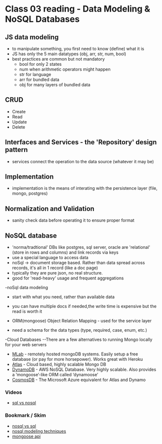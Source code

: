 # Class 03 reading - Data Modeling & NoSQL Databases

## JS data modeling

- to manipulate something, you first need to know (define) what it is
- JS has only the 5 main datatypes (obj, arr, str, num, bool)
- best practices are common but not mandatory
  - bool for only 2 states
  - num when arithmetic operators might happen
  - str for language
  - arr for bundled data
  - obj for many layers of bundled data

## CRUD
- Create
- Read
- Update
- Delete

## Interfaces and Services - the 'Repository' design pattern

- services connect the operation to the data source (whatever it may be)

## Implementation

- implementation is the means of interating with the persistence layer (file, mongo, postgres)

## Normalization and Validation

- sanity check data before operating it to ensure proper format

## NoSQL database

- 'norma/tradtional' DBs like postgres, sql server, oracle are 'relational' (store in rows and columns) and link records via keys
- use a special language to access data
- noSql -> document storage based. Rather than data spread across records, it's all in 1 record (like a doc page)
- typically they are pure json, no real structure.
- good for 'read-heavy' usage and frequent aggregations

-noSql data modeling
  - start with what you need, rather than available data
  - you can have multiple docs if needed,the write time is expensive but the read is worth it

- ORM(mongoose) Object Relation Mapping - used for the service layer
- need a schema for the data types (type, required, case, enum, etc.)


-Cloud Databases
--There are a few alternatives to running Mongo locally for your web servers

- [MLab](https://www.mlab.com/) - remotely hosted mongoDB systems. Easily setup a free database (or pay for more horsepower). Works great with Heroku
- [Atlas](https://www.mongodb.com/cloud/atlas) - Cloud based, highly scalable Mongo DB
- [DynamoDB](https://aws.amazon.com/dynamodb/) - AWS NoSQL Database. Very highly scalable. Also provides a ‘mongoose’-like ORM called ‘dynamoose’
- [CosmosDB](https://cosmos.azure.com/) - The Microsoft Azure equivalent for Atlas and Dynamo

### Videos
- [sql vs nosql](https://www.youtube.com/watch?v=ZS_kXvOeQ5Y)
### Bookmark / Skim
- [nosql vs sql](https://www.thegeekstuff.com/2014/01/sql-vs-nosql-db/?utm_source=tuicool)
- [nosql modeling techniques](https://highlyscalable.wordpress.com/2012/03/01/nosql-data-modeling-techniques/)
- [mongoose api](https://mongoosejs.com/docs/api.html#Model)